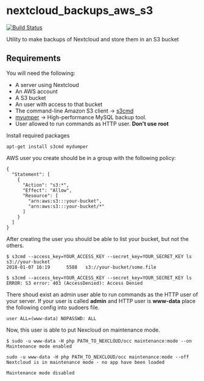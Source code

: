 # nextcloud_backups_aws_s3

[![Build Status](https://travis-ci.org/a-castellano/nextcloud_backups_aws_s3.svg?branch=unit_tests)](https://travis-ci.org/a-castellano/nextcloud_backups_aws_s3)

Utility to make backups of Nextcloud and store them in an S3 bucket

## Requirements

You will need the following:
- A server using Nextcloud
- An AWS account
- A S3 bucket
- An user with access to that bucket
- The command-line Amazon S3 client -> [s3cmd](http://s3tools.org/s3cmd)
- [myumper](https://github.com/maxbube/mydumper) -> High-performance MySQL backup tool.
- User allowed to run commands as HTTP user. **Don't use root**


Install required packages
```
apt-get install s3cmd mydumper
```

AWS user you create should be in a group with the following policy:
```
{
  "Statement": [
    {
      "Action": "s3:*",
      "Effect": "Allow",
      "Resource": [
        "arn:aws:s3:::your-bucket",
        "arn:aws:s3:::your-bucket/*"
      ]
    }
  ]
}
```

After creating the user you should be able to list your bucket, but not the others.

```
$ s3cmd --access_key=YOUR_ACCESS_KEY --secret_key=YOUR_SECRET_KEY ls s3://your-bucket
2018-01-07 16:19      5588   s3://your-bucket/some.file
```

```
$ s3cmd --access_key=YOUR_ACCESS_KEY --secret_key=YOUR_SECRET_KEY ls
ERROR: S3 error: 403 (AccessDenied): Access Denied
```

There shoud exist an admin user able to run commands as the HTTP user of your server.
If your user is called **admin** and HTTP user is **www-data** place the following config into sudoers file.

```
user ALL=(www-data) NOPASSWD: ALL
```
Now, this user is able to put Nexcloud on maintenance mode.

```
$ sudo -u www-data -H php PATH_TO_NEXCLOUD/occ maintenance:mode --on
Maintenance mode enabled

sudo -u www-data -H php PATH_TO_NEXCLOUD/occ maintenance:mode --off
Nextcloud is in maintenance mode - no app have been loaded

Maintenance mode disabled
```
